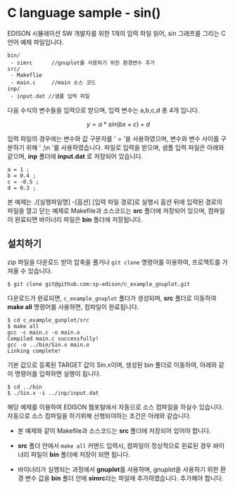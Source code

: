 
# C language sample - sin()

EDISON 시뮬레이션 SW 개발자를 위한 1개의 입력 파일 읽어, sin 그래프를 그리는 C언어 예제 파일입니다.

```
bin/
 - simrc      //gnuplot를 사용하기 위한 환경변수 추가
src/
 - Makeflie
 - main.c     //main 소스 코드
inp/
 - input.dat //샘플 입력 파일
```


다음 수식의 변수들을 입력으로 받으며, 입력 변수는 a,b,c,d 총 4개 입니다.

$$
y = a * sin(bx+c)+d
$$


입력 파일의 경우에는 변수와 값 구분자를 ' = '을 사용하였으며, 변수와 변수 사이를 구분하기 위해 ' ;\n '를 사용하였습니다. 파일로 입력을 받으며, 샘플 입력 파일은 아래와 같으며, **inp** 폴더에 **input.dat** 로 저장되어 있습니다.

```
a = 1 ;
b = 0.4 ;
c = -0.5 ;
d = 0.3 ;
```


본 예제는 ./[실행파일명] -[옵션] [입력 파일 경로]로 실행시 옵션 뒤에 입력된 경로의 파일을 열고 닫는 예제로 Makefile과 소스코드는 **src** 폴더에 저장되어 있으며, 컴파일이 완료되면 바이너리 파일은 **bin** 폴더에 저장됩니다.


## 설치하기

zip 파일을 다운로드 받아 압축을 풀거나 ```git clone``` 명령어를 이용하여, 프로젝트를 가져올 수 있습니다.

```
$ git clone git@github.com:sp-edison/c_example_gnuplot.git
```

다운로드가 완료되면, ```c_example_gnuplot``` 폴더가 생성되며, **src** 폴더로 이동하여 **make all** 명령어를 사용하면, 컴파일이 완료됩니다.

```
$ cd c_example_gunplot/src
$ make all
gcc -c main.c -o main.o
Compiled main.c successfully!
gcc -o ../bin/Sin.x main.o
Linking complete!
```

기본 값으로 등록된 TARGET 값이 Sin.x이며, 생성된 bin 폴더로 이동하여, 아래와 같이 명령어를 입력하면 실행이 됩니다.

```
$ cd ../bin
$ ./Sin.x -i ../inp/input.dat
```


해당 예제를 이용하여 EDISON 웹포털에서 자동으로 소스 컴파일을 하실수 있습니다. 자동으로 소스 컴파일을 하기위해 선행되야하는 조건은 아래와 같습니다.

- 본 예제와 같이 Makefile과 소스코드는 **src** 폴더에 저장되어 있어야 합니다.

- **src** 폴더 안에서 ```make all``` 커맨드 입력시, 컴파일이 정상적으로 왼료된 경우 바이너리 파일이 **bin** 폴더에 저장이 되면 됩니다.

- 바이너리가 실행되는 과정에서 **gnuplot**를 사용하며, gnuplot을 사용하기 위한 환경 변수 값을 **bin** 폴더 안에 **simrc**라는 파일에 추가하였습니다. 추가해야 합니다.

